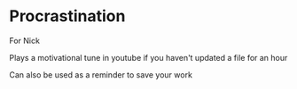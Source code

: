 # Procrastination

For Nick

Plays a motivational tune in youtube if you haven't updated a file for an hour


Can also be used as a reminder to save your work
